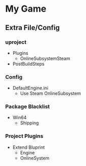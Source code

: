 # My Game
## Extra File/Config
### uproject
- Plugins
	- OnlineSubsystemSteam
- PostBuildSteps
### Config
- DefaultEngine.ini
	- Use Steam OnlineSubsystem
### Package Blacklist
- Win64
	- Shipping
### Project Plugins
- Extend Bluprint
	- Engine
	- OnlineSystem

